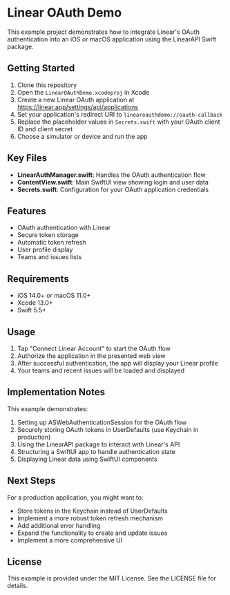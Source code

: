 # Linear OAuth Demo

This example project demonstrates how to integrate Linear's OAuth authentication into an iOS or macOS application using the LinearAPI Swift package.

## Getting Started

1. Clone this repository
2. Open the `LinearOAuthDemo.xcodeproj` in Xcode
3. Create a new Linear OAuth application at https://linear.app/settings/api/applications
4. Set your application's redirect URI to `linearoauthdemo://oauth-callback`
5. Replace the placeholder values in `Secrets.swift` with your OAuth client ID and client secret
6. Choose a simulator or device and run the app

## Key Files

- **LinearAuthManager.swift**: Handles the OAuth authentication flow
- **ContentView.swift**: Main SwiftUI view showing login and user data
- **Secrets.swift**: Configuration for your OAuth application credentials

## Features

- OAuth authentication with Linear
- Secure token storage
- Automatic token refresh
- User profile display
- Teams and issues lists

## Requirements

- iOS 14.0+ or macOS 11.0+
- Xcode 13.0+
- Swift 5.5+

## Usage

1. Tap "Connect Linear Account" to start the OAuth flow
2. Authorize the application in the presented web view
3. After successful authentication, the app will display your Linear profile
4. Your teams and recent issues will be loaded and displayed

## Implementation Notes

This example demonstrates:

1. Setting up ASWebAuthenticationSession for the OAuth flow
2. Securely storing OAuth tokens in UserDefaults (use Keychain in production)
3. Using the LinearAPI package to interact with Linear's API
4. Structuring a SwiftUI app to handle authentication state
5. Displaying Linear data using SwiftUI components

## Next Steps

For a production application, you might want to:

- Store tokens in the Keychain instead of UserDefaults
- Implement a more robust token refresh mechanism
- Add additional error handling
- Expand the functionality to create and update issues
- Implement a more comprehensive UI

## License

This example is provided under the MIT License. See the LICENSE file for details. 